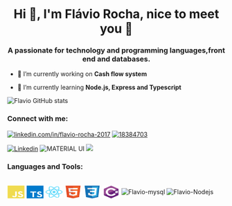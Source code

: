 <h1 align="center">Hi 👋, I'm Flávio Rocha, nice to meet you 🤝</h1>
<h3 align="center">A passionate for technology and programming languages,front end and databases.</h3>

- 🔭 I’m currently working on **Cash flow system**

- 🌱 I’m currently learning **Node.js, Express and Typescript**

![Flavio GitHub stats](https://github-readme-stats.vercel.app/api?username=flaviorocha2018&show_icons=true&theme=dracula&count_private=true)

<h3 align="left">Connect with me:</h3>
<p align="left">
<a href="https://linkedin.com/in/linkedin.com/in/flavio-rocha-2017" target="blank"><img align="center" src="https://raw.githubusercontent.com/rahuldkjain/github-profile-readme-generator/master/src/images/icons/Social/linked-in-alt.svg" alt="linkedin.com/in/flavio-rocha-2017" height="30" width="40" /></a>
<a href="https://stackoverflow.com/users/18384703" target="blank"><img align="center" src="https://raw.githubusercontent.com/rahuldkjain/github-profile-readme-generator/master/src/images/icons/Social/stack-overflow.svg" alt="18384703" height="30" width="40" /></a>
</p>

[![Linkedin](https://img.shields.io/badge/LinkedIn-0077B5?style=for-the-badge&logo=linkedin&logoColor=white)](https://www.linkedin.com/in/flavio-rocha-2017)
![MATERIAL UI](https://img.shields.io/badge/Material%20UI-007FFF?style=for-the-badge&logo=mui&logoColor=white)
 <a href = "mailto:f.oliveirarocha2014@gmail.com"><img src="https://img.shields.io/badge/-Gmail-%23333?style=for-the-badge&logo=gmail&logoColor=white" target="_blank"></a>



<h3 align="left">Languages and Tools:</h3>

</div>
<div style="display: inline_block"><br>
  <img align="center" alt="Flavio-Js" height="30" width="40" src="https://raw.githubusercontent.com/devicons/devicon/master/icons/javascript/javascript-plain.svg">
  <img align="center" alt="Flavio-Ts" height="30" width="40" src="https://raw.githubusercontent.com/devicons/devicon/master/icons/typescript/typescript-plain.svg">
  <img align="center" alt="Flavio-React" height="30" width="40" src="https://raw.githubusercontent.com/devicons/devicon/master/icons/react/react-original.svg">
  <img align="center" alt="Flavio-HTML" height="30" width="40" src="https://raw.githubusercontent.com/devicons/devicon/master/icons/html5/html5-original.svg">
  <img align="center" alt="Flavio-CSS" height="30" width="40" src="https://raw.githubusercontent.com/devicons/devicon/master/icons/css3/css3-original.svg">
  <img align="center" alt="Flavio-Csharp" height="30" width="40" src="https://raw.githubusercontent.com/devicons/devicon/master/icons/csharp/csharp-original.svg">
 <img align="center" alt="Flavio-mysql" height="50" width="60" src="https://cdn.jsdelivr.net/gh/devicons/devicon/icons/mysql/mysql-original-wordmark.svg">
 <img align="center" alt="Flavio-Nodejs" height="50" width="60" src="https://cdn.jsdelivr.net/gh/devicons/devicon/icons/nodejs/nodejs-original-wordmark.svg">  
</div>


